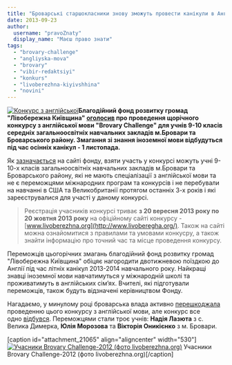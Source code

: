 ```yaml
---
title: "Броварські старшокласники знову зможуть провести канікули в Англії"
date: 2013-09-23
author: 
  username: "pravoZnaty"
  display_name: "Маєш право знати"
tags: 
  - "brovary-challenge"
  - "angliyska-mova"
  - "brovary"
  - "vibir-redaktsiyi"
  - "konkurs"
  - "livoberezhna-kiyivshhina"
  - "novini"
---
```


[![Конкурс з англійської](https://mpz.brovary.org/wp-content/uploads/2012/09/Konkurs-z-angliyskoyi.jpg)](https://mpz.brovary.org/wp-content/uploads/2012/09/Konkurs-z-angliyskoyi.jpg)**Благодійний фонд розвитку громад "Лівобережна Київщина" [оголосив](http://www.livoberezhna.org/2-uncategorised/3818-pro-provedennia-konkursu-z-anhliiskoi-movy-brovary-challenge-dlia-uchniv-mista-brovary-ta-brovarskoho-raionu-2013-roku) про проведення щорічного конкурсу з англійської мови "Brovary Challenge" для учнів 9-10 класів середніх загальноосвітніх навчальних закладів м.Бровари та Броварського району. Змагання зі знання іноземної мови відбудуться під час осінніх канікул - 1 листопада.**

Як [зазначається](http://www.livoberezhna.org/2-uncategorised/3818-pro-provedennia-konkursu-z-anhliiskoi-movy-brovary-challenge-dlia-uchniv-mista-brovary-ta-brovarskoho-raionu-2013-roku) на сайті фонду, взяти участь у конкурсі можуть учні 9-10-х класів загальноосвітніх навчальних закладів м.Бровари та Броварського району, які не мають спеціалізації з англійської мови та не є переможцями міжнародних програм та конкурсів і не перебували на навчанні в США та Великобританії протягом останніх 3-х років і які зареєструвалися для участі у даному конкурсі.

> Реєстрація учасників конкурсі триває **з 20 вересня 2013 року по 20 жовтня 2013 року** на офіційному сайті конкурсу - [www.livoberezhna.org](http://www.livoberegha.org/). Також на сайті можна ознайомитися з правилами та умовами конкусру, а також знайти інформацію про точний час та місце проведення конкурсу.

Переможців цьогорічних змагань благодійний фонд розвитку громад "Лівобережна Київщина" обіцяє нагородити двотижневою поїздкою до Англії під час літніх канікул 2013-2014 навчального року. Найкращі знавці іноземної мови навчатимуться у міжнародній школі та проживатимуть в англійських сім’ях. Вчителі, які підготували переможців, також будуть відзначені керівництвом Фонду.

Нагадаємо, у минулому році броварська влада активно [перешкоджала](https://mpz.brovary.org/brovarska-vlada-pereshkodzhaye-provedennyu-konkursu-z-angliyskoyi-movi-sered-shkolyariv/) проведенню цього конкурсу з англійської мови, але конкурс все одно [відбувся](http://www.livoberezhna.org/diialnist/ostanni-podii/1867-brovary-challenge-imena-imena-peremozhtsiv-vidomi-ale-nemaie-tykh-khto-proghrav). Переможцями стали троє учнів: **Надія Лазюта** з с. Велика Димерка, **Юлія Морозова** та **Вікторія Оникієнко** з м. Бровари.

\[caption id="attachment\_21065" align="aligncenter" width="530"\][![Учасники Brovary Challenge-2012 (фото livoberezhna.org)](https://mpz.brovary.org/wp-content/uploads/2013/09/brovary-challenge-2012.jpg "Учасники Brovary Challenge-2012 (фото livoberezhna.org)")](https://mpz.brovary.org/wp-content/uploads/2013/09/brovary-challenge-2012.jpg) Учасники Brovary Challenge-2012 (фото livoberezhna.org)\[/caption\]
